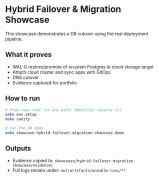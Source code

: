 # Hybrid Failover & Migration Showcase

This showcase demonstrates a DR cutover using the real deployment pipeline.

## What it proves
- WAL-G restore/promote of on‑prem Postgres to cloud storage target
- Attach cloud cluster and sync apps with GitOps
- DNS cutover
- Evidence captured for portfolio

## How to run
```bash
# from repo root (or any path; Makefiles resolve it)
make env.setup
make sanity

# run the DR demo
make showcase.hybrid-failover-migration-showcase.demo
```

## Outputs
- Evidence copied to: `showcases/hybrid-failover-migration-showcase/evidence/`
- Full logs remain under: `out/artifacts/ansible-runs/**`
